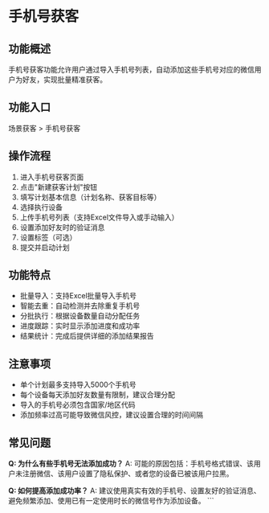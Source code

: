 # 手机号获客

## 功能概述

手机号获客功能允许用户通过导入手机号列表，自动添加这些手机号对应的微信用户为好友，实现批量精准获客。

## 功能入口

场景获客 > 手机号获客

## 操作流程

1. 进入手机号获客页面
2. 点击"新建获客计划"按钮
3. 填写计划基本信息（计划名称、获客目标等）
4. 选择执行设备
5. 上传手机号列表（支持Excel文件导入或手动输入）
6. 设置添加好友时的验证消息
7. 设置标签（可选）
8. 提交并启动计划

## 功能特点

- 批量导入：支持Excel批量导入手机号
- 智能去重：自动检测并去除重复手机号
- 分批执行：根据设备数量自动分配任务
- 进度跟踪：实时显示添加进度和成功率
- 结果统计：完成后提供详细的添加结果报告

## 注意事项

- 单个计划最多支持导入5000个手机号
- 每个设备每天添加好友数量有限制，建议合理分配
- 导入的手机号必须包含国家/地区代码
- 添加频率过高可能导致微信风控，建议设置合理的时间间隔

## 常见问题

**Q: 为什么有些手机号无法添加成功？**
A: 可能的原因包括：手机号格式错误、该用户未注册微信、该用户设置了隐私保护、或者您的设备已被该用户拉黑。

**Q: 如何提高添加成功率？**
A: 建议使用真实有效的手机号、设置友好的验证消息、避免频繁添加、使用已有一定使用时长的微信号作为添加设备。
\`\`\`
